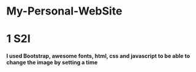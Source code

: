 # My-Personal-WebSite
<h1><strong>1 S2I</strong></h1>

<h4>I used Bootstrap, awesome fonts, html, css and javascript to be able to change the image by setting a time </h4>
